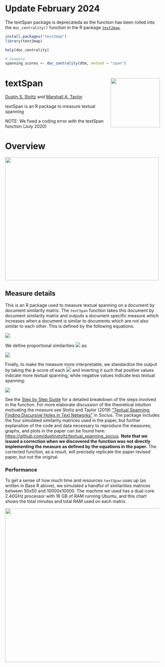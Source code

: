 # Update February 2024

The textSpan package is deprecateda as the function has been rolled into the `doc_centrality()` function in the R package [`text2map`](https://culturalcartography.gitlab.io/text2map/index.html).

```r
install.packages("text2map")
library(text2map)

help(doc_centrality)

# example
spanning_scores <- doc_centrality(dtm, method = "span")

```


# textSpan <img src='textspan.png' align="right" height="160" />


[Dustin S. Stoltz](https://www.dustinstoltz.com) and [Marshall A. Taylor](https://www.marshalltaylor.net)

textSpan is an R package to measure textual spanning

NOTE: We fixed a coding error with the textSpan function (July 2020)

# Overview

<img align="middle" src="https://journals.sagepub.com/na101/home/literatum/publisher/sage/journals/content/srda/2019/srda_5/2378023119827674/20190208/images/large/10.1177_2378023119827674-fig6.jpeg" width="500" height="400">

## Measure details

This is an R package used to measure textual spanning on a document by document similarity matrix. The `textSpan` function takes this document by document similarity matrix and outputs a document specific measure which increases when a document is similar to documents which are not also similar to each other. This is defined by the following equations:

<p><img src="https://latex.codecogs.com/gif.latex?S_i%20%3D%20%5Csum_j%20%5Cleft%20%28%20p_%7Bij%7D%20&plus;%20%5Csum_q%20%5Cfrac%7Bp_%7Bqj%7D%7D%7Bp_%7Biq%7D%7D%20%5Cright%20%29%5E2"/></p>

We define proportional similarities <img src="https://latex.codecogs.com/gif.latex?p_%7Bij%7D"> as:

<p><img src="https://latex.codecogs.com/gif.latex?p_%7Bij%7D%20%3D%20%5Cfrac%7Ba_%7Bij%7D%7D%7Bk_i%20%5Ctimes%20%5Cleft%20%28%20%5Cfrac%7B%5Csum_qa_%7Biq%7D%7D%7Bk_i%7D%20%5Cright%20%29%5E%5Calpha%7D"></p>

Finally, to make the measure more interpretable, we standardize the output by taking the __z__-score of each <img src="https://latex.codecogs.com/gif.latex?S_i"> and inverting it such that positive values indicate more textual spanning, while negative values indicate less textual spanning:

<p><img src="https://latex.codecogs.com/gif.latex?z%28S_i%29%20%3D%20%5Cleft%20%28%20%5Cfrac%7Bs_i-%5Cbar%7Bs%7D%7D%7B%5Csqrt%7B%5Cfrac%7B%5Csum_%7Bi%3D1%7D%5E%7Bn%7D%7B%28s-%5Cbar%7Bs%7D%29%5E2%7D%7D%7Bn-1%7D%7D%7D%20%5Cright%20%29%20%5Ctimes%20-1"></p>

See the [Step by Step Guide](https://github.com/dustinstoltz/textSpan/blob/master/2020_spanning_step_by_step_guide.pdf) for a detailed breakdown of the steps involved in the function. For more elaborate discussion of the theoretical intuition motivating the measure see Stoltz and Taylor (2019) ["Textual Spanning: Finding Discursive Holes in Text Networks"](https://journals.sagepub.com/doi/full/10.1177/2378023119827674) in _Socius_. The package includes the four simulated similarity matrices used in the paper, but further explanation of the code and data necessary to reproduce the measures, graphs, and plots in the paper can be found here: https://github.com/dustinstoltz/textual_spanning_socius. **Note that we issued a correction when we discovered the function was not directly implementing the measure as defined by the equations in the paper.** The corrected function, as a result, will precisely replicate the paper revised paper, but not the original.

### Performance
To get a sense of how much time and resources `textSpan` uses up (as written in Base R above), we simulated a handful of similarities matrices between 50x50 and 10000x10000. The machine we used has a dual-core 2.40GHz processor with 16 GB of RAM running Ubuntu, and this chart shows the total minutes and total RAM used on each matrix.

<img align="middle" src="https://raw.githubusercontent.com/dustinstoltz/textual_spanning_socius/master/Figure_A_Performance.png" width="600" height="500">



